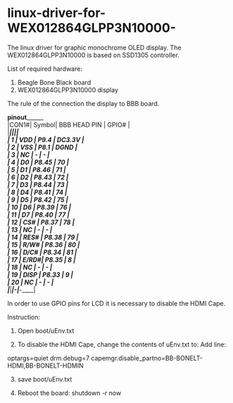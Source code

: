 # linux-driver-for-WEX012864GLPP3N10000-
The linux driver for graphic monochrome OLED display.  The WEX012864GLPP3N10000 is based on SSD1305 controller.

List of required hardware:
1.	Beagle Bone Black board
2.	WEX012864GLPP3N10000 display


The rule of the connection the display to BBB board.


______________pinout____________________                            
|CON1#|	Symbol|  BBB HEAD PIN |	GPIO#  |                 
|_____|_______|_______________|________|              
| 1   |  VDD  |    P9.4       | DC3.3V |             
| 2   |  VSS  |    P8.1       |  DGND  |               
| 3   |  NC   |     -         |   -    |            
| 4   |  D0   |    P8.45      |   70   |               
| 5   |  D1   |    P8.46      |   71   |              
| 6   |  D2   |    P8.43      |   72   |              
| 7   |  D3   |    P8.44      |   73   |              
| 8   |  D4   |    P8.41      |   74   |               
| 9   |  D5   |    P8.42      |   75   |               
| 10  |  D6   |    P8.39      |   76   |                
| 11  |  D7   |    P8.40      |   77   |                 
| 12  |  CS#  |    P8.37      |   78   |                 
| 13  |  NC   |     -         |   -    |                   
| 14  |  RES# |    P8.38      |   79   |                
| 15  |  R/W# |    P8.36      |   80   |                
| 16  |  D/C# |    P8.34      |   81   |                    
| 17  |  E/RD#|    P8.35      |   8    |                      
| 18  |  NC   |     -         |   -    |                    
| 19  |  DISP |    P8.33      |   9    |                   
| 20  |  NC   |     -         |   -    |                   
|_____|_______|_____-_________|___-____|               
                                                    

In order to use GPIO pins for LCD it is necessary to disable the HDMI Cape.

Instruction:

1. Open boot/uEnv.txt

2. To disable the HDMI Cape, change the contents of uEnv.txt to:
Add line: 

optargs=quiet drm.debug=7 capemgr.disable_partno=BB-BONELT-HDMI,BB-BONELT-HDMIN

3. save boot/uEnv.txt

4. Reboot the board:  shutdown -r now




 

